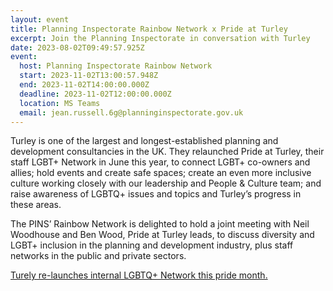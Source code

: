 ```yaml
---
layout: event
title: Planning Inspectorate Rainbow Network x Pride at Turley
excerpt: Join the Planning Inspectorate in conversation with Turley
date: 2023-08-02T09:49:57.925Z
event:
  host: Planning Inspectorate Rainbow Network
  start: 2023-11-02T13:00:57.948Z
  end: 2023-11-02T14:00:00.000Z
  deadline: 2023-11-02T12:00:00.000Z
  location: MS Teams
  email: jean.russell.6g@planninginspectorate.gov.uk
---
```

Turley is one of the largest and longest-established planning and development consultancies in the UK. They relaunched Pride at Turley, their staff LGBT+ Network in June this year, to connect LGBT+ co-owners and allies; hold events and create safe spaces; create an even more inclusive culture working closely with our leadership and People & Culture team; and raise awareness of LGBTQ+ issues and topics and Turley’s progress in these areas. 

The PINS’ Rainbow Network is delighted to hold a joint meeting with Neil Woodhouse and Ben Wood, Pride at Turley leads, to discuss diversity and LGBT+ inclusion in the planning and development industry, plus staff networks in the public and private sectors.[](www.turley.co.uk/news/turley-re-launches-internal-lgbtq-network-pride-month)

[T﻿urely re-launches internal LGBTQ+ Network this pride month.](www.turley.co.uk/news/turley-re-launches-internal-lgbtq-network-pride-month)